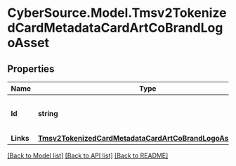 # CyberSource.Model.Tmsv2TokenizedCardMetadataCardArtCoBrandLogoAsset
## Properties

Name | Type | Description | Notes
------------ | ------------- | ------------- | -------------
**Id** | **string** | The Id of the co-brand logo asset.  | [optional] 
**Links** | [**Tmsv2TokenizedCardMetadataCardArtCoBrandLogoAssetLinks**](Tmsv2TokenizedCardMetadataCardArtCoBrandLogoAssetLinks.md) |  | [optional] 

[[Back to Model list]](../README.md#documentation-for-models) [[Back to API list]](../README.md#documentation-for-api-endpoints) [[Back to README]](../README.md)

